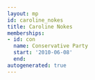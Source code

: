 ```yaml
---
layout: mp
id: caroline_nokes
title: Caroline Nokes
memberships:
- id: con
  name: Conservative Party
  start: '2010-06-08'
  end: 
autogenerated: true
---
```

